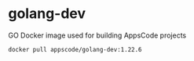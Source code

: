 # golang-dev

GO Docker image used for building AppsCode projects

```console
docker pull appscode/golang-dev:1.22.6
```
